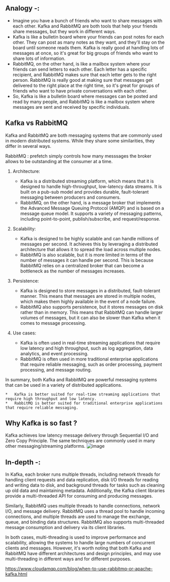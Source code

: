 ## Analogy -:
* Imagine you have a bunch of friends who want to share messages with each other. Kafka and RabbitMQ are both tools that help your friends share        messages, but they work in different ways.
* Kafka is like a bulletin board where your friends can post notes for each other. They can post as many notes as they want, and they'll stay on the   board until someone reads them. Kafka is really good at handling lots of messages at once, so it's great for big groups of friends who want to       share lots of information.
* RabbitMQ, on the other hand, is like a mailbox system where your friends can send letters to each other. Each letter has a specific recipient, and   RabbitMQ makes sure that each letter gets to the right person. RabbitMQ is really good at making sure that messages get delivered to the right       place at the right time, so it's great for groups of friends who want to have private conversations with each other.
* So, Kafka is like a bulletin board where messages can be posted and read by many people, and RabbitMQ is like a mailbox system where messages are   sent and received by specific individuals.
   
## Kafka vs RabbitMQ
   Kafka and RabbitMQ are both messaging systems that are commonly used in modern distributed systems. While they share 
   some similarities, they differ in several ways.
   
   RabbitMQ : prefetch simply controls how many messsages the broker allows to be outstanding at the consumer at a time.

1.  Architecture:
    *   Kafka is a distributed streaming platform, which means that it is designed to handle high-throughput, 
        low-latency data streams. It is built on a pub-sub model and provides durable, fault-tolerant messaging between 
        producers and consumers.
    *   RabbitMQ, on the other hand, is a message broker that implements the Advanced Message Queuing Protocol (AMQP) 
        and is based on a message queue model. It supports a variety of messaging patterns, including point-to-point, 
        publish/subscribe, and request/response.

2.  Scalability:
    *   Kafka is designed to be highly scalable and can handle millions of messages per second. It achieves this by 
        leveraging a distributed architecture that allows it to spread the load across multiple nodes.
    *   RabbitMQ is also scalable, but it is more limited in terms of the number of messages it can handle per second. 
        This is because RabbitMQ relies on a centralized broker that can become a bottleneck as the number of messages 
        increases.

3.  Persistence:
    *   Kafka is designed to store messages in a distributed, fault-tolerant manner. This means that messages are stored 
        in multiple nodes, which makes them highly available in the event of a node failure.
    *   RabbitMQ also supports persistence, but it stores messages on disk rather than in memory. This means that 
        RabbitMQ can handle larger volumes of messages, but it can also be slower than Kafka when it comes to message 
        processing.

4.  Use cases:
    *   Kafka is often used in real-time streaming applications that require low latency and high throughput, such as 
        log aggregation, data analytics, and event processing.
    *   RabbitMQ is often used in more traditional enterprise applications that require reliable messaging, such as 
        order processing, payment processing, and message routing.

In summary, both Kafka and RabbitMQ are powerful messaging systems that can be used in a variety of distributed 
applications. 

    *   Kafka is better suited for real-time streaming applications that require high throughput and low latency. 
    *   RabbitMQ is better suited for traditional enterprise applications that require reliable messaging.
 

## Why Kafka is so fast ?
Kafka achieves low latency message delivery through Sequential I/O and Zero Copy Principle. 
The same techniques are commonly used in many other messaging/streaming platforms. 
![image](https://user-images.githubusercontent.com/22426280/229981113-cbcbe3a4-4f08-4db0-8edd-f5e641ca136d.png)


## In-depth -:

   In Kafka, each broker runs multiple threads, including network threads for handling client requests and data replication, disk I/O threads for reading and writing data to disk, and background threads for tasks such as cleaning up old data and maintaining metadata. Additionally, the Kafka client libraries provide a multi-threaded API for consuming and producing messages.

   Similarly, RabbitMQ uses multiple threads to handle connections, network I/O, and message delivery. RabbitMQ uses a thread pool to handle incoming connections, and multiple threads are used to manage the exchange, queue, and binding data structures. RabbitMQ also supports multi-threaded message consumption and delivery via its client libraries.

   In both cases, multi-threading is used to improve performance and scalability, allowing the systems to handle large numbers of concurrent clients and messages. However, it's worth noting that both Kafka and RabbitMQ have different architectures and design principles, and may use multi-threading in different ways and for different purposes.


https://www.cloudamqp.com/blog/when-to-use-rabbitmq-or-apache-kafka.html
